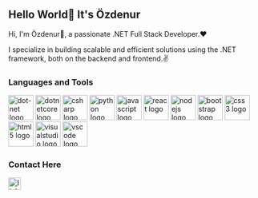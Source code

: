## Hello World👋 It's Özdenur

<!--
## Hello World👋 It's <a href="https://ozdeeraslan.github.io/">Özdenur<a/> 
-->

Hi, I'm Özdenur🙌, a passionate .NET Full Stack Developer.❤
<br/>

I specialize in building scalable and efficient solutions using the .NET framework, both on the backend and frontend.✌

### Languages and Tools
<div align="start">
  <img src="https://cdn.jsdelivr.net/gh/devicons/devicon/icons/dot-net/dot-net-original.svg" height="50" alt="dot-net logo"  />
  <img src="https://cdn.jsdelivr.net/gh/devicons/devicon/icons/dotnetcore/dotnetcore-original.svg" height="50" alt="dotnetcore logo"  />
  <img src="https://cdn.jsdelivr.net/gh/devicons/devicon/icons/csharp/csharp-original.svg" height="50" alt="csharp logo"  />
  <img src="https://cdn.jsdelivr.net/gh/devicons/devicon/icons/python/python-original.svg" height="50" alt="python logo"  />
  <img src="https://cdn.jsdelivr.net/gh/devicons/devicon/icons/javascript/javascript-original.svg" height="50" alt="javascript logo"  />
  <img src="https://cdn.jsdelivr.net/gh/devicons/devicon/icons/react/react-original.svg" height="50" alt="react logo"  />
  <img src="https://cdn.jsdelivr.net/gh/devicons/devicon/icons/nodejs/nodejs-original.svg" height="50" alt="nodejs logo"  />
  <img src="https://cdn.jsdelivr.net/gh/devicons/devicon/icons/bootstrap/bootstrap-original.svg" height="50" alt="bootstrap logo"  />
  <img src="https://cdn.jsdelivr.net/gh/devicons/devicon/icons/css3/css3-original.svg" height="50" alt="css3 logo"  />
  <img src="https://cdn.jsdelivr.net/gh/devicons/devicon/icons/html5/html5-original.svg" height="50" alt="html5 logo"  />
  <img src="https://cdn.jsdelivr.net/gh/devicons/devicon/icons/visualstudio/visualstudio-plain.svg" height="50" alt="visualstudio logo"  />
  <img src="https://cdn.jsdelivr.net/gh/devicons/devicon/icons/vscode/vscode-original.svg" height="50" alt="vscode logo"  />
</div>

### Contact Here 
  <a href="https://www.linkedin.com/in/ozdenureraslan/">
    <img src="https://content.linkedin.com/content/dam/me/business/en-us/amp/brand-site/v2/bg/LI-Logo.svg.original.svg" height="25" alt="linkedin logo"  />
  </a>

<!--
**ozdeeraslan/ozdeeraslan** is a ✨ _special_ ✨ repository because its `README.md` (this file) appears on your GitHub profile.

Here are some ideas to get you started:

- 🔭 I’m currently working on ...
- 🌱 I’m currently learning ...
- 👯 I’m looking to collaborate on ...
- 🤔 I’m looking for help with ...
- 💬 Ask me about ...
- 📫 How to reach me: ...
- 😄 Pronouns: ...
- ⚡ Fun fact: ...
-->
